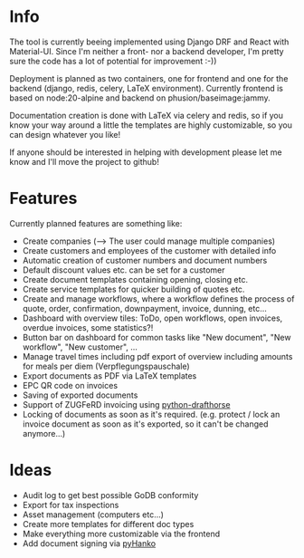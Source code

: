 # Info
The tool is currently beeing implemented using Django DRF and React with Material-UI. Since I'm neither a front- nor a backend developer, I'm pretty sure the code has a lot of potential for improvement :-))

Deployment is planned as two containers, one for frontend and one for the backend (django, redis, celery, LaTeX environment). Currently frontend is based on node:20-alpine and backend on phusion/baseimage:jammy.

Documentation creation is done with LaTeX via celery and redis, so if you know your way around a little the templates are highly customizable, so you can design whatever you like!

If anyone should be interested in helping with development please let me know and I'll move the project to github!

# Features
Currently planned features are something like:
- Create companies (--> The user could manage multiple companies)
- Create customers and employees of the customer with detailed info
- Automatic creation of customer numbers and document numbers
- Default discount values etc. can be set for a customer
- Create document templates containing opening, closing etc.
- Create service templates for quicker building of quotes etc.
- Create and manage workflows, where a workflow defines the process of quote, order, confirmation, downpayment, invoice, dunning, etc...
- Dashboard with overview tiles: ToDo, open workflows, open invoices, overdue invoices, some statistics?!
- Button bar on dashboard for common tasks like "New document", "New workflow", "New customer", ...
- Manage travel times including pdf export of overview including amounts for meals per diem (Verpflegungspauschale)
- Export documents as PDF via LaTeX templates
- EPC QR code on invoices
- Saving of exported documents
- Support of ZUGFeRD invoicing using [python-drafthorse](https://github.com/pretix/python-drafthorse)
- Locking of documents as soon as it's required. (e.g. protect / lock an invoice document as soon as it's exported, so it can't be changed anymore...)


# Ideas
- Audit log to get best possible GoDB conformity
- Export for tax inspections
- Asset management (computers etc...)
- Create more templates for different doc types
- Make everything more customizable via the frontend
- Add document signing via [pyHanko](https://github.com/MatthiasValvekens/pyHanko)
